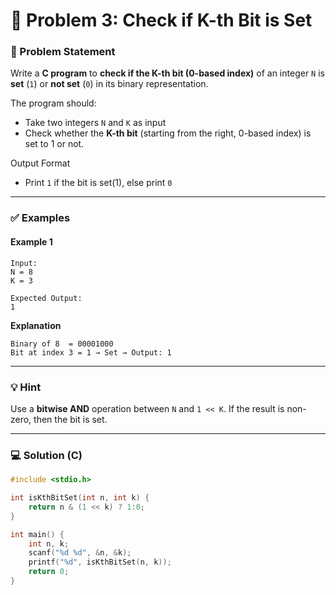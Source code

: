 # 🧩 Problem 3: Check if K-th Bit is Set

### 📝 Problem Statement

Write a **C program** to **check if the K-th bit (0-based index)** of an integer `N` is **set** (`1`) or **not set** (`0`) in its binary representation.

The program should:

* Take two integers `N` and `K` as input
* Check whether the **K-th bit** (starting from the right, 0-based index) is set to 1 or not.

Output Format

* Print `1` if the bit is set(1), else print `0`

---

### ✅ Examples

#### Example 1

```
Input: 
N = 8 
K = 3

Expected Output: 
1
```

**Explanation**

```
Binary of 8  = 00001000
Bit at index 3 = 1 → Set → Output: 1
```

---

### 💡 Hint

Use a **bitwise AND** operation between `N` and `1 << K`.
If the result is non-zero, then the bit is set.

---

### 💻 Solution (C)

```c
#include <stdio.h>

int isKthBitSet(int n, int k) {
    return n & (1 << k) ? 1:0;
}

int main() {
    int n, k;
    scanf("%d %d", &n, &k);
    printf("%d", isKthBitSet(n, k));
    return 0;
}
```